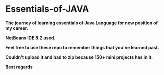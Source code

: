 # Essentials-of-JAVA
**The journey of learning essentials of Java Language for new position of my career.** 

**NetBeans IDE 8.2 used.** 

**Feel free to use these repo to remember things that you've learned past.**

**Couldn't upload it and had to zip because 150+ mini projects has in it.**

**Best regards**

